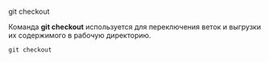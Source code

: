 git checkout

Команда **git checkout** используется для переключения веток и выгрузки их содержимого в рабочую директорию.

```bash=
git checkout
```